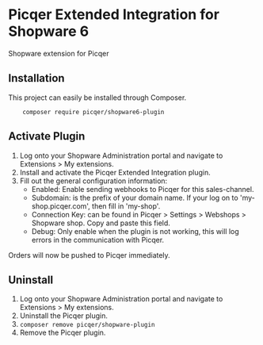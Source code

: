 # Picqer Extended Integration for Shopware 6
Shopware extension for Picqer

## Installation
This project can easily be installed through Composer.

```
    composer require picqer/shopware6-plugin
```

## Activate Plugin
1. Log onto your Shopware Administration portal and navigate to Extensions > My extensions.
2. Install and activate the Picqer Extended Integration plugin.
3. Fill out the general configuration information:
    + Enabled: Enable sending webhooks to Picqer for this sales-channel.
    + Subdomain: is the prefix of your domain name. If your log on to 'my-shop.picqer.com', then fill in 'my-shop'.
    + Connection Key: can be found in Picqer > Settings > Webshops > Shopware shop. Copy and paste this field.
    + Debug: Only enable when the plugin is not working, this will log errors in the communication with Picqer.

Orders will now be pushed to Picqer immediately.

## Uninstall
1. Log onto your Shopware Administration portal and navigate to Extensions > My extensions.
2. Uninstall the Picqer plugin.
3. ``` composer remove picqer/shopware-plugin ```
4. Remove the Picqer plugin. 
